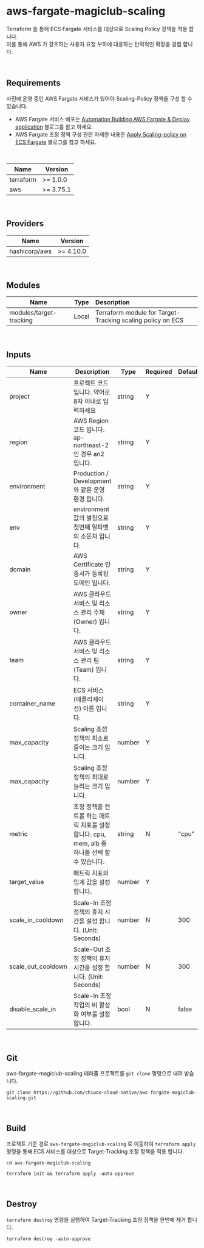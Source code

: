 # aws-fargate-magiclub-scaling

Terraform 을 통해 ECS Fargate 서비스를 대상으로 Scaling Policy 정책을 적용 합니다.    
이를 통해 AWS 가 강조하는 사용자 요청 부하에 대응하는 탄력적인 확장을 경험 합니다.

<br>

## Requirements

사전에 운영 중인 AWS Fargate 서비스가 있어야 Scaling-Policy 정책을 구성 할 수 있습니다.   

- AWS Fargate 서비스 배포는 [Automation Building AWS Fargate & Deploy application](https://symplesims.github.io/devops/aws%20fargate/terraform/2022/04/23/building-aws-fargate.html) 블로그를 참고 하세요.  
- AWS Fargate 조정 정책 구성 관련 자세한 내용은 [Apply Scaling-policy on ECS Fargate](https://symplesims.github.io/devops/aws%20fargate/terraform/2022/04/23/building-aws-fargate.html) 블로그를 참고 하세요.

<br>

| Name      | Version     |
|-----------|-------------|
| terraform | >= 1.0.0    |
| aws       | >= 3.75.1   |


<br>


## Providers

| Name               | Version   |
|--------------------|-----------|
| hashicorp/aws      | >= 4.10.0 |


<br>


## Modules

| Name                    |  Type   | Description                                                |
|-------------------------|:-------:|:-----------------------------------------------------------|
| modules/target-tracking | Local   | Terraform module for Target-Tracking scaling policy on ECS |


<br>


## Inputs

<table>
<thead>
<tr>
  <th>Name</th>
  <th>Description</th>
  <th>Type</th>
  <th>Required</th>
  <th>Default</th>
</tr>
</thead>
<tbody>

<tr>
  <td>project</td>
  <td>프로젝트 코드 입니다. 약어로 8자 이내로 입력하세요 </td>
  <td>string</td>
  <td>Y</td>
  <td>&nbsp;</td>
</tr>
<tr>
  <td>region</td>
  <td>AWS Region 코드 입니다. ap-northeast-2 인 경우 an2 입니다.</td>
  <td>string</td>
  <td>Y</td>
  <td>&nbsp;</td>
</tr>
<tr>
  <td>environment</td>
  <td>Production / Development 와 같은 운영 환경 입니다.</td>
  <td>string</td>
  <td>Y</td>
  <td>&nbsp;</td>
</tr>
<tr>
  <td>env</td>
  <td>environment 값의 별칭으로 첫번째 알파벳의 소문자 입니다.</td>
  <td>string</td>
  <td>Y</td>
  <td>&nbsp;</td>
</tr>
<tr>
  <td>domain</td>
  <td>AWS Certificate 인증서가 등록된 도메인 입니다.</td>
  <td>string</td>
  <td>Y</td>
  <td>&nbsp;</td>
</tr>
<tr>
  <td>owner</td>
  <td>AWS 클라우드 서비스 및 리소스 관리 주체(Owner) 입니다.</td>
  <td>string</td>
  <td>Y</td>
  <td>&nbsp;</td>
</tr>
<tr>
  <td>team</td>
  <td>AWS 클라우드 서비스 및 리소스 관리 팀(Team) 입니다. </td>
  <td>string</td>
  <td>Y</td>
  <td>&nbsp;</td>
</tr>
<tr>
  <td>container_name</td>
  <td>ECS 서비스(애플리케이션) 이름 입니다. </td>
  <td>string</td>
  <td>Y</td>
  <td>&nbsp;</td>
</tr>
<tr>
  <td>max_capacity</td>
  <td>Scaling 조정 정책의 최소로 줄이는 크기 입니다. </td>
  <td>number</td>
  <td>Y</td>
  <td>&nbsp;</td>
</tr>
<tr>
  <td>max_capacity</td>
  <td>Scaling 조정 정책의 최대로 늘리는 크기 입니다. </td>
  <td>number</td>
  <td>Y</td>
  <td>&nbsp;</td>
</tr>
<tr>
  <td>metric</td>
  <td>조정 정책을 컨트롤 하는 매트릭 지표를 설정 합니다. cpu, mem, alb 중 하나를 선택 할 수 있습니다.</td>
  <td>string</td>
  <td>N</td>
  <td>"cpu"</td>
</tr>
<tr>
  <td>target_value</td>
  <td>매트릭 지표의 임계 값을 설정 합니다.</td>
  <td>number</td>
  <td>Y</td>
  <td>&nbsp;</td>
</tr>
<tr>
  <td>scale_in_cooldown</td>
  <td>Scale-In 조정 정책의 휴지 시간을 설정 합니다. (Unit: Seconds)</td>
  <td>number</td>
  <td>N</td>
  <td>300</td>
</tr>
<tr>
  <td>scale_out_cooldown</td>
  <td>Scale-Out 조정 정책의 휴지 시간을 설정 합니다. (Unit: Seconds)</td>
  <td>number</td>
  <td>N</td>
  <td>300</td>
</tr>
<tr>
  <td>disable_scale_in</td>
  <td>Scale-In 조정 작업의 비 활성화 여부를 설정 합니다.</td>
  <td>bool</td>
  <td>N</td>
  <td>false</td>
</tr>
</tbody>
</table>


<br>


## Git

aws-fargate-magiclub-scaling 테라폼 프로젝트를 `git clone` 명령으로 내려 받습니다.

```
git clone https://github.com/chiwoo-cloud-native/aws-fargate-magiclub-scaling.git
```

<br>


## Build

프로젝트 기준 경로 `aws-fargate-magiclub-scaling` 로 이동하여 `terraform apply` 명령을 통해 ECS 서비스를 대상으로 Target-Tracking 조정 정책을 적용 합니다. 

```
cd aws-fargate-magiclub-scaling

terraform init && terraform apply -auto-approve
```

<br>


## Destroy
`terraform destroy` 명령을 실행하여 Target-Tracking 조정 정책을 한번에 제거 합니다. 
```
terraform destroy -auto-approve
```
